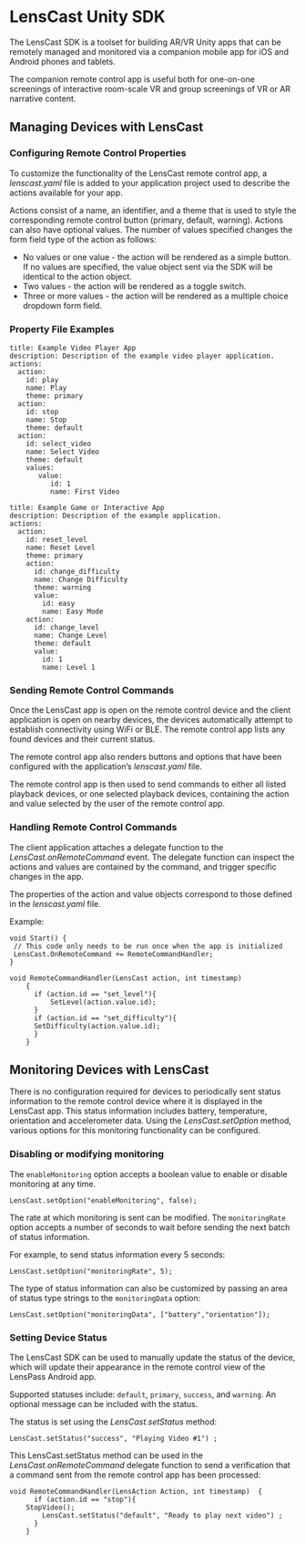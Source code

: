 # LensCast Unity SDK

The LensCast SDK is a toolset for building AR/VR Unity apps that can be remotely managed and monitored via a companion mobile app for iOS and Android phones and tablets.

The companion remote control app is useful both for one-on-one screenings of interactive room-scale VR and group screenings of VR or AR narrative content.

## Managing Devices with LensCast 

### Configuring  Remote Control Properties 

To customize the functionality of the LensCast remote control app, a  *lenscast.yaml* file is added to your application project used to describe the actions available for your app.

Actions consist of a name, an identifier, and a theme that is used to style the corresponding remote control button (primary, default, warning).  Actions can also have optional values. The number of values specified changes the form field type of the action as follows:

* No values or one value - the action will be rendered as a simple button. If no values are specified, the value object sent via the SDK will be identical to the action object.
* Two values - the action will be rendered as a toggle switch.
* Three or more values - the action will be rendered as a multiple choice dropdown form field.


### Property File Examples

```
title: Example Video Player App
description: Description of the example video player application.
actions:
  action: 
    id: play
    name: Play
    theme: primary 
  action: 
    id: stop
    name: Stop
    theme: default
  action:
    id: select_video
    name: Select Video 
    theme: default 
    values:
       value:
          id: 1
          name: First Video

```


```
title: Example Game or Interactive App
description: Description of the example application.
actions:
  action: 
    id: reset_level
    name: Reset Level
    theme: primary 
    action:
      id: change_difficulty
      name: Change Difficulty
      theme: warning
      value:
        id: easy
        name: Easy Mode
    action:
      id: change_level
      name: Change Level
      theme: default
      value:
        id: 1
        name: Level 1

```

### Sending Remote Control Commands

Once the LensCast app is open on the remote control device and the client application is open on nearby devices, the devices automatically attempt to establish connectivity using WiFi or BLE. The remote control app lists any found devices and their current status. 

The remote control app also renders buttons and options that have been configured with the application’s *lenscast.yaml* file. 

The remote control app is then used to send commands to either all listed playback devices, or one selected playback devices, containing the action and value selected by the user of the remote control app. 

### Handling Remote Control Commands


The client application attaches a delegate function to the *LensCast.onRemoteCommand* event. The delegate function can inspect the actions and values are contained by the command, and trigger specific changes in the app. 

The properties of the action and value objects correspond to those defined in the *lenscast.yaml* file. 

Example:
```
void Start() {
 // This code only needs to be run once when the app is initialized
 LensCast.OnRemoteCommand += RemoteCommandHandler;
}

void RemoteCommandHandler(LensCast action, int timestamp)
    {
      if (action.id == "set_level"){
          SetLevel(action.value.id);
      }
      if (action.id == "set_difficulty"){
	  SetDifficulty(action.value.id);
      }
    }
```


## Monitoring Devices with LensCast

There is no configuration required for devices to periodically sent status information to the remote control device where it is displayed in the LensCast app.  This status information includes battery, temperature, orientation and accelerometer data. Using the *LensCast.setOption* method, various options for this monitoring functionality can be configured.

### Disabling or modifying monitoring 

The `enableMonitoring` option accepts a boolean value to enable or disable monitoring at any time.

```
LensCast.setOption("enableMonitoring", false); 
```

The rate at which monitoring is sent can be modified. The `monitoringRate` option accepts a number of seconds to wait before sending the next batch of status information.

For example, to send status information every 5 seconds:

```
LensCast.setOption("monitoringRate", 5); 
```

The type of status information can also be customized by passing an area of status type strings to the `monitoringData` option:

```
LensCast.setOption("monitoringData", ["battery","orientation"]); 
```


### Setting Device Status 

The LensCast SDK can be used to manually update the status of the device, which will update their appearance in the remote control view of the LensPass Android app. 

Supported statuses include: `default`, `primary`, `success`, and `warning`. An optional message can be included with the status. 

The status is set using the *LensCast.setStatus* method:

```
LensCast.setStatus("success", "Playing Video #1") ;
```

This LensCast.setStatus method can be used in the *LensCast.onRemoteCommand* delegate function  to send a verification that a command sent from the remote control app has been processed:

```
void RemoteCommandHandler(LensAction Action, int timestamp)  {
      if (action.id == "stop"){
	StopVideo();
        LensCast.setStatus("default", "Ready to play next video") ;
      }
    }
```



